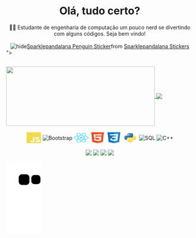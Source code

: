 
<div align="center">
  <h1> Olá, tudo certo? </h1>
</div>

<div align="center">
  🐱‍💻 Estudante de engenharia de computação um pouco nerd se divertindo com alguns códigos. Seja bem vindo!
</div>
<div align="center"><br>
  <img style= "text-align: center" alt="hide" height="150" style="border-radius:50px;" src="  <div class="tenor-gif-embed" data-postid="6893334903474882028" data-share-method="host" data-aspect-ratio="1.36842" data-width="100%"><a href="https://tenor.com/view/sparklepandalana-penguin-penguin-typing-gif-6893334903474882028">Sparklepandalana Penguin Sticker</a>from <a href="https://tenor.com/search/sparklepandalana-stickers">Sparklepandalana Stickers</a></div> <script type="text/javascript" async src="https://tenor.com/embed.js"></script>">
</div>


##

<div style="display: inline_block; flex-wrap: nowrap">
  <a href="https://github.com/joaobreches/github-readme-stats">
    <img height="160em" width="400px" align="center" src="https://github-readme-stats.vercel.app/api?username=joaobreches&show_icons=true&theme=vision-friendly-dark&layout=compact" />
  </a>
  <a href="https://github.com/joaobreches/github-readme-stats">
    <img height="140em" align="center" src="https://github-readme-stats.vercel.app/api/top-langs/?username=joaobreches&layout=compact&theme=vision-friendly-dark" />
  </a>
</div>


<div style="display: inline_block;" align="center"><br>
  <img align="center" alt="Js" height="30" width="40" src="https://raw.githubusercontent.com/devicons/devicon/master/icons/javascript/javascript-plain.svg">
  <img align="center" alt="Bootstrap" height="30" width="40" src="https://cdn.jsdelivr.net/gh/devicons/devicon/icons/bootstrap/bootstrap-plain.svg">
  <img align="center" alt="React" height="30" width="40" src="https://raw.githubusercontent.com/devicons/devicon/master/icons/react/react-original.svg">
  <img align="center" alt="HTML" height="30" width="40" src="https://raw.githubusercontent.com/devicons/devicon/master/icons/html5/html5-original.svg">
  <img align="center" alt="CSS" height="30" width="40" src="https://raw.githubusercontent.com/devicons/devicon/master/icons/css3/css3-original.svg">
  <img align="center" alt="Python" height="30" width="40" src="https://raw.githubusercontent.com/devicons/devicon/master/icons/python/python-original.svg">
  <img align="center" alt="SQL" height="30" width="40" src="https://cdn.jsdelivr.net/gh/devicons/devicon/icons/mysql/mysql-original.svg">
  <img align="center" alt="C++" height="30" width="40" src="https://cdn.jsdelivr.net/gh/devicons/devicon/icons/cplusplus/cplusplus-original.svg">
</div>

<div align= "center"><br>
 <a href="http://api.whatsapp.com/send?phone=5511949684407" target="_blank"><img src="https://img.shields.io/badge/WhatsApp-25D366?style=for-the-badge&logo=whatsapp&logoColor=white" target="_blank"></a>
  <a href="https://www.instagram.com/joaobreches_" target="_blank"><img src="https://img.shields.io/badge/-Instagram-%23E4405F?style=for-the-badge&logo=instagram&logoColor=white" target="_blank"></a>
  <a href = "mailto:joaobreches@gmail.com"><img src="https://img.shields.io/badge/-Gmail-%23333?style=for-the-badge&logo=gmail&logoColor=white" target="_blank"></a>
  <a href="www.linkedin.com/in/joaobreches" target="_blank"><img src="https://img.shields.io/badge/-LinkedIn-%230077B5?style=for-the-badge&logo=linkedin&logoColor=white" target="_blank"></a> 
</div>

![Snake animation](https://github.com/joaobreches/joaobreches/blob/output/github-contribution-grid-snake.svg)










<!--
**Bseancy/Bseancy** is a ✨ _special_ ✨ repository because its `README.md` (this file) appears on your GitHub profile.

Here are some ideas to get you started:

- 🔭 I’m currently working on ...
- 🌱 I’m currently learning ...
- 👯 I’m looking to collaborate on ...
- 🤔 I’m looking for help with ...
- 💬 Ask me about ...
- 📫 How to reach me: ...
- 😄 Pronouns: ...
- ⚡ Fun fact: ...
-->
